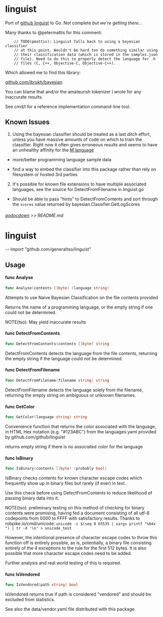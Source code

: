 # linguist

Port of [github linguist](https://github.com/github/linguist) to Go. Not complete *but we're getting there...*

Many thanks to @petermattis for this comment:

```
	// TODO(pmattis): Linguist falls back to using a bayesian classifier
	// at this point. Wouldn't be hard too do something similar using
	// their classification data (which is stored in the samples.json
	// file). Need to do this to properly detect the language for .h
	// files (C, C++, Objective-C, Objective-C++).
```

Which allowed me to find this library:

[github.com/jbrukh/bayesian](https://github.com/jbrukh/bayesian)

You can blame that and/or the amateurish tokenizer I wrote for any inaccurate results.

See cmd/l for a reference implementation command-line tool.

## Known Issues

1. Using the bayesian classifier should be treated as a last ditch effort, unless you have massive amounts of code on which to train the classifier. Right now it often gives erroneous results and seems to have an unhealthy affinity for the [M language](https://enwp.org/M_programming_language_(disambiguation))

 - more/better programming language sample data

 - find a way to embed the classifier into this package rather than rely on filesystem or hosted 3rd parties

2. It's possible for known file extensions to have multiple associated languages, see the source for DetectFromFilename in linguist.go

 - Should be able to pass "hints" to DetectFromContents and sort through the `scores` value returned by bayesian.Classifier.GetLogScores

###### [godocdown](https://github.com/robertkrimen/godocdown) >> README.md
# linguist
--
    import "github.com/generaltso/linguist"


## Usage

#### func  Analyse

```go
func Analyse(contents []byte) (language string)
```
Attempts to use Naive Bayesian Classification on the file contents provided

Returns the name of a programming language, or the empty string if one could not
be determined.

NOTE(tso): May yield inaccurate results

#### func  DetectFromContents

```go
func DetectFromContents(contents []byte) string
```
DetectFromContents detects the language from the file contents, returning the
empty string if the language could not be determined.

#### func  DetectFromFilename

```go
func DetectFromFilename(filename string) string
```
DetectFromFilename detects the language solely from the filename, returning the
empty string on ambiguous or unknown filenames.

#### func  GetColor

```go
func GetColor(language string) string
```
Convenience function that returns the color associated with the language, in
HTML Hex notation (e.g. "#123ABC") from the languages.yaml provided by
github.com/github/linguist

returns empty string if there is no associated color for the language

#### func  IsBinary

```go
func IsBinary(contents []byte) (probably bool)
```
IsBinary checks contents for known character escape codes which frequently show
up in binary files but rarely (if ever) in text.

Use this check before using DetectFromContents to reduce likelihood of passing
binary data into it.

NOTE(tso): preliminary testing on this method of checking for binary contents
were promising, having fed a document consisting of all utf-8 codepoints from
0000 to FFFF with satisfactory results. Thanks to robpike.io/cmd/unicode: ```
unicode -c $(seq 0 65535 | xargs printf "%04x ") | tr -d '\n' > unicode_test ```

However, the intentional presence of character escape codes to throw this
function off is entirely possible, as is, potentially, a binary file consisting
entirely of the 4 exceptions to the rule for the first 512 bytes. It is also
possible that more character escape codes need to be added.

Further analysis and real world testing of this is required.

#### func  IsVendored

```go
func IsVendored(path string) bool
```
IsVendored returns true if path is considered "vendored" and should be excluded
from statistics.

See also the data/vendor.yaml file distributed with this package.
